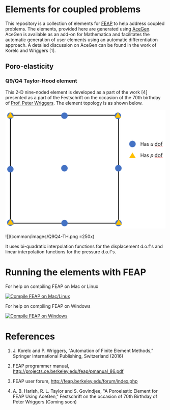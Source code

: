 # Elements for coupled problems

This repository is a collection of elements for <a href="http://projects.ce.berkeley.edu/feap/" target="_blank">FEAP</a> to help address coupled problems. The elements, provided here are generated using <a href = "http://symech.fgg.uni-lj.si/" target="_blank">AceGen</a>. AceGen is available as an add-on for Mathematica and facilitates the automatic generation of user elements using an automatic differentiation approach. A detailed discussion on AceGen can be found in the work of Korelc and Wriggers [1].

## Poro-elasticity

### Q9/Q4 Taylor-Hood element
This 2-D nine-noded element is developed as a part of the work [4] presented as a part of the Festschrift on the occasion of the 70th birthday of <a href="https://www.ikm.uni-hannover.de/de/wriggers/" target="_blank">Prof. Peter Wriggers</a>. The element topology is as shown below.

![Q9/Q4 Taylor-Hood element topology](common/images/Q9Q4-TH.png "Q9/Q4 Taylor-Hood element")

![](common/images/Q9Q4-TH.png =250x)

It uses bi-quadratic interpolation functions for the displacement d.o.f's and linear interpolation functions for the pressure d.o.f's.

# Running the elements with FEAP
For help on compiling FEAP on Mac or Linux

[![Compile FEAP on Mac/Linux](http://img.youtube.com/vi/_ohQ__rqq3Y/0.jpg)](http://www.youtube.com/watch?v=_ohQ__rqq3Y)

For help on compiling FEAP on Windows

[![Compile FEAP on Windows](http://img.youtube.com/vi/7QAh6QvOT6s/0.jpg)](http://www.youtube.com/watch?v=7QAh6QvOT6s)

# References
1. J. Korelc and P. Wriggers, "Automation of Finite Element Methods," Springer International Publishing, Switzerland (2016)

2. FEAP programmer manual, http://projects.ce.berkeley.edu/feap/pmanual_86.pdf

3. FEAP user forum, http://feap.berkeley.edu/forum/index.php

4. A. B. Harish, R. L. Taylor and S. Govindjee, "A Poroelastic Element for FEAP Using AceGen," Festschrift on the occasion of 70th Birthday of Peter Wriggers (Coming soon)
